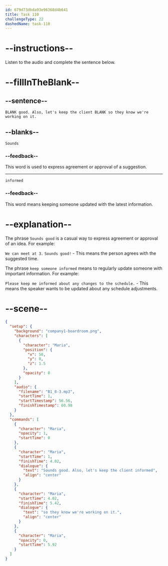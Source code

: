 ```yaml
---
id: 679d73dbda93e96368d4b641
title: Task 110
challengeType: 22
dashedName: task-110
---
```


<!-- (Audio) Maria: Sounds good. Also, let's keep the client informed so they know we're working on it. -->

# --instructions--

Listen to the audio and complete the sentence below.

# --fillInTheBlank--

## --sentence--

`BLANK good. Also, let's keep the client BLANK so they know we're working on it.`

## --blanks--

`Sounds`

### --feedback--

This word is used to express agreement or approval of a suggestion.

---

`informed`

### --feedback--

This word means keeping someone updated with the latest information.

# --explanation--

The phrase `Sounds good` is a casual way to express agreement or approval of an idea. For example:

`We can meet at 3.` `Sounds good!` - This means the person agrees with the suggested time.

The phrase `keep someone informed` means to regularly update someone with important information. For example:

`Please keep me informed about any changes to the schedule.` - This means the speaker wants to be updated about any schedule adjustments.

# --scene--

```json
{
  "setup": {
    "background": "company1-boardroom.png",
    "characters": [
      {
        "character": "Maria",
        "position": {
          "x": 50,
          "y": 0,
          "z": 1.5
        },
        "opacity": 0
      }
    ],
    "audio": {
      "filename": "B1_8-3.mp3",
      "startTime": 1,
      "startTimestamp": 56.56,
      "finishTimestamp": 60.98
    }
  },
  "commands": [
    {
      "character": "Maria",
      "opacity": 1,
      "startTime": 0
    },
    {
      "character": "Maria",
      "startTime": 1,
      "finishTime": 4.02,
      "dialogue": {
        "text": "Sounds good. Also, let's keep the client informed",
        "align": "center"
      }
    },
    {
      "character": "Maria",
      "startTime": 4.02,
      "finishTime": 5.42,
      "dialogue": {
        "text": "so they know we're working on it.",
        "align": "center"
      }
    },
    {
      "character": "Maria",
      "opacity": 0,
      "startTime": 5.92
    }
  ]
}
```
